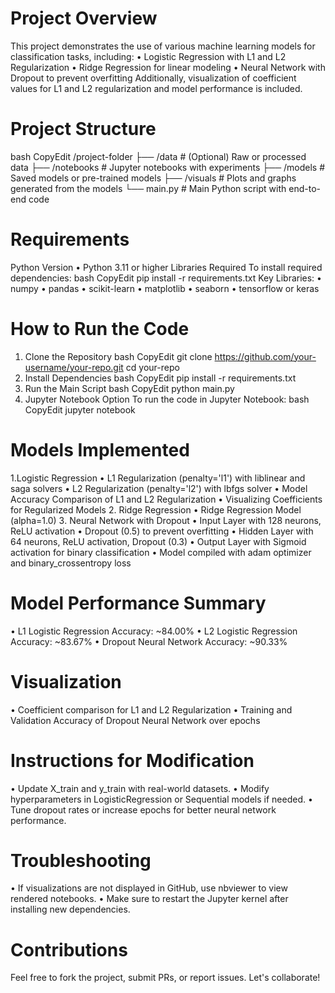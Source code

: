 # Project Overview
This project demonstrates the use of various machine learning models for classification tasks, including:
•	Logistic Regression with L1 and L2 Regularization
•	Ridge Regression for linear modeling
•	Neural Network with Dropout to prevent overfitting
Additionally, visualization of coefficient values for L1 and L2 regularization and model performance is included.

# Project Structure
bash
CopyEdit
/project-folder
├── /data                   # (Optional) Raw or processed data
├── /notebooks              # Jupyter notebooks with experiments
├── /models                 # Saved models or pre-trained models
├── /visuals                # Plots and graphs generated from the models
└── main.py                 # Main Python script with end-to-end code

 # Requirements
 Python Version
•	Python 3.11 or higher
 Libraries Required
To install required dependencies:
bash
CopyEdit
pip install -r requirements.txt
Key Libraries:
•	numpy
•	pandas
•	scikit-learn
•	matplotlib
•	seaborn
•	tensorflow or keras

 # How to Run the Code
1.	Clone the Repository
bash
CopyEdit
git clone https://github.com/your-username/your-repo.git
cd your-repo
2.	Install Dependencies
bash
CopyEdit
pip install -r requirements.txt
3.	Run the Main Script
bash
CopyEdit
python main.py
4.	Jupyter Notebook Option To run the code in Jupyter Notebook:
bash
CopyEdit
jupyter notebook

 # Models Implemented
1️.Logistic Regression
•	L1 Regularization (penalty='l1') with liblinear and saga solvers
•	L2 Regularization (penalty='l2') with lbfgs solver
•	Model Accuracy Comparison of L1 and L2 Regularization
•	Visualizing Coefficients for Regularized Models
2️. Ridge Regression
•	Ridge Regression Model (alpha=1.0)
3️. Neural Network with Dropout
•	Input Layer with 128 neurons, ReLU activation
•	Dropout (0.5) to prevent overfitting
•	Hidden Layer with 64 neurons, ReLU activation, Dropout (0.3)
•	Output Layer with Sigmoid activation for binary classification
•	Model compiled with adam optimizer and binary_crossentropy loss

#  Model Performance Summary
•	L1 Logistic Regression Accuracy: ~84.00%
•	L2 Logistic Regression Accuracy: ~83.67%
•	Dropout Neural Network Accuracy: ~90.33%

#  Visualization
•	Coefficient comparison for L1 and L2 Regularization
•	Training and Validation Accuracy of Dropout Neural Network over epochs

#  Instructions for Modification
•	Update X_train and y_train with real-world datasets.
•	Modify hyperparameters in LogisticRegression or Sequential models if needed.
•	Tune dropout rates or increase epochs for better neural network performance.

#  Troubleshooting
•	If visualizations are not displayed in GitHub, use nbviewer to view rendered notebooks.
•	Make sure to restart the Jupyter kernel after installing new dependencies.

# Contributions
Feel free to fork the project, submit PRs, or report issues. Let's collaborate!

